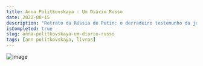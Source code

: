 ```yaml
---
title: Anna Politkovskaya - Um Diário Russo
date: 2022-08-15
description: "Retrato da Rússia de Putin: o derradeiro testemunho da jornalista brutalmente assassinada"
isCompleted: true
slug: anna-politkovskaya-um-diario-russo
tags: [ann politkovskaya, livros]
---
```


![image](https://almedinanet.b-cdn.net/media/catalog/product/cache/10f519365b01716ddb90abc57de5a837/9/7/9789896447618_1655821892.jpg)

<!--A Rússia deixou a experiência democrática dos anos 90 para abraçar, na era de Putin, o terrorismo de Estado e a barbárie medieval.-->

